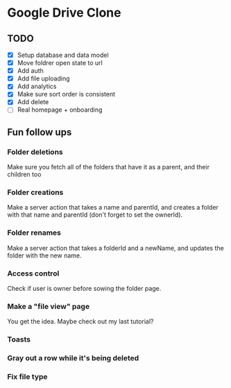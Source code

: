# Google Drive Clone

## TODO

- [x] Setup database and data model
- [x] Move foldrer open state to url
- [x] Add auth
- [x] Add file uploading
- [x] Add analytics
- [x] Make sure sort order is consistent
- [x] Add delete
- [ ] Real homepage + onboarding

## Fun follow ups

### Folder deletions

Make sure you fetch all of the folders that have it as a parent, and their children too

### Folder creations

Make a server action that takes a name and parentId, and creates a folder with that name and parentId (don't forget to set the ownerId).

### Folder renames

Make a server action that takes a folderId and a newName, and updates the folder with the new name.

### Access control

Check if user is owner before sowing the folder page.

### Make a "file view" page

You get the idea. Maybe check out my last tutorial?

### Toasts

### Gray out a row while it's being deleted

### Fix file type
